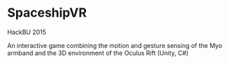 # SpaceshipVR
HackBU 2015

An interactive game combining the motion and gesture sensing of the Myo armband and the 3D environment of the Oculus Rift (Unity, C#)
